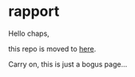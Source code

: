 rapport
=======

Hello chaps,

this repo is moved to [here](https://github.com/Rapporter/rapport).

Carry on, this is just a bogus page...